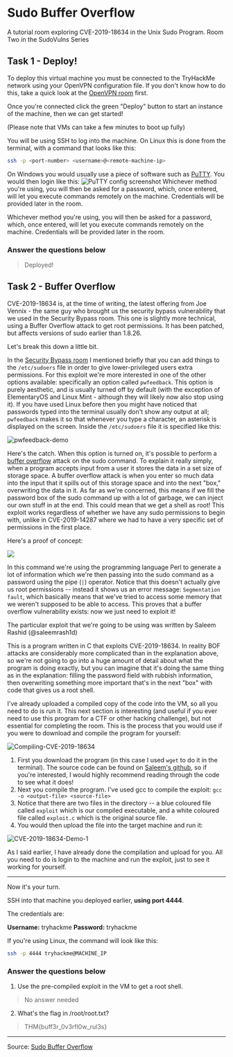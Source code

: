 # Sudo Buffer Overflow
A tutorial room exploring CVE-2019-18634 in the Unix Sudo Program. Room Two in the SudoVulns Series


## Task 1 - Deploy!
To deploy this virtual machine you must be connected to the TryHackMe network using your OpenVPN configuration file. If you don't know how to do this, take a quick look at the [OpenVPN room](https://tryhackme.com/room/openvpn) first.

Once you're connected click the green "Deploy" button to start an instance of the machine, then we can get started!

(Please note that VMs can take a few minutes to boot up fully)

You will be using SSH to log into the machine. On Linux this is done from the terminal, with a command that looks like this:

```bash
ssh -p <port-number> <username>@<remote-machine-ip>
```

On Windows you would usually use a piece of software such as [PuTTY](https://putty.org/). You would then login like this:
![PuTTY config screenshot](https://muirlandoracle.co.uk/wp-content/uploads/2020/02/PuTTY-Login-Demo-1.png)
Whichever method you're using, you will then be asked for a password, which, once entered, will let you execute commands remotely on the machine. Credentials will be provided later in the room.

Whichever method you're using, you will then be asked for a password, which, once entered, will let you execute commands remotely on the machine. Credentials will be provided later in the room.

### Answer the questions below
> Deployed!

## Task 2 - Buffer Overflow
CVE-2019-18634 is, at the time of writing, the latest offering from Joe Vennix - the same guy who brought us the security bypass vulnerability that we used in the Security Bypass room. This one is slightly more technical, using a Buffer Overflow attack to get root permissions. It has been patched, but affects versions of sudo earlier than 1.8.26.

Let's break this down a little bit.

In the [Security Bypass room](https://tryhackme.com/room/sudovulnsbypass) I mentioned briefly that you can add things to the `/etc/sudoers` file in order to give lower-privileged users extra permissions. For this exploit we're more interested in one of the other options available: specifically an option called `pwfeedback`. This option is purely aesthetic, and is usually turned off by default (with the exception of ElementaryOS and Linux Mint - although they will likely now also stop using it). If you have used Linux before then you might have noticed that passwords typed into the terminal usually don't show any output at all; `pwfeedback` makes it so that whenever you type a character, an asterisk is displayed on the screen. Inside the `/etc/sudoers` file it is specified like this:

![pwfeedback-demo](https://muirlandoracle.co.uk/wp-content/uploads/2020/02/pwfeedback-demo.png)

Here's the catch. When this option is turned on, it's possible to perform a [buffer overflow](https://tryhackme.com/room/bof1) attack on the sudo command. To explain it really simply, when a program accepts input from a user it stores the data in a set size of storage space. A buffer overflow attack is when you enter so much data into the input that it spills out of this storage space and into the next "box," overwriting the data in it. As far as we're concerned, this means if we fill the password box of the sudo command up with a lot of garbage, we can inject our own stuff in at the end. This could mean that we get a shell as root! This exploit works regardless of whether we have any sudo permissions to begin with, unlike in CVE-2019-14287 where we had to have a very specific set of permissions in the first place.

Here's a proof of concept:

![](https://muirlandoracle.co.uk/wp-content/uploads/2020/02/capture-1.png)

In this command we're using the programming language Perl to generate a lot of information which we're then passing into the sudo command as a password using the pipe (`|`) operator. Notice that this doesn't actually give us root permissions -- instead it shows us an error message: `Segmentation fault`, which basically means that we've tried to access some memory that we weren't supposed to be able to access. This proves that a buffer overflow vulnerability exists: now we just need to exploit it!

The particular exploit that we're going to be using was written by Saleem Rashid (@saleemrash1d)

This is a program written in C that exploits CVE-2019-18634. In reality BOF attacks are considerably more complicated than in the explanation above, so we're not going to go into a huge amount of detail about what the program is doing exactly, but you can imagine that it's doing the same thing as in the explanation: filling the password field with rubbish information, then overwriting something more important that's in the next "box" with code that gives us a root shell.

I've already uploaded a compiled copy of the code into the VM, so all you need to do is run it. This next section is interesting (and useful if you ever need to use this program for a CTF or other hacking challenge), but not essential for completing the room. This is the process that you would use if you were to download and compile the program for yourself:

![Compiling-CVE-2019-18634](https://muirlandoracle.co.uk/wp-content/uploads/2020/02/Compiling-CVE-2019-18634.png)

1. First you download the program (in this case I used `wget` to do it in the terminal). The source code can be found on [Saleem's github](https://github.com/saleemrashid/sudo-cve-2019-18634), so if you're interested, I would highly recommend reading through the code to see what it does!
2. Next you compile the program. I've used gcc to compile the exploit: `gcc -o <output-file> <source-file>`
3. Notice that there are two files in the directory -- a blue coloured file called `exploit` which is our compiled executable, and a white coloured file called `exploit.c` which is the original source file.
4. You would then upload the file into the target machine and run it:

![CVE-2019-18634-Demo-1](https://muirlandoracle.co.uk/wp-content/uploads/2020/02/CVE-2019-18634-Demo-1.png)

As I said earlier, I have already done the compilation and upload for you. All you need to do is login to the machine and run the exploit, just to see it working for yourself.

---

Now it's your turn.

SSH into that machine you deployed earlier, **using port 4444**.

The credentials are:

**Username:** tryhackme
**Password:** tryhackme

If you're using Linux, the command will look like this:

```bash
ssh -p 4444 tryhackme@MACHINE_IP
```

### Answer the questions below

1. Use the pre-compiled exploit in the VM to get a root shell.
> No answer needed

2. What's the flag in /root/root.txt?
> THM{buff3r_0v3rfl0w_rul3s}

---
Source:
[Sudo Buffer Overflow](https://tryhackme.com/room/sudovulnsbof)